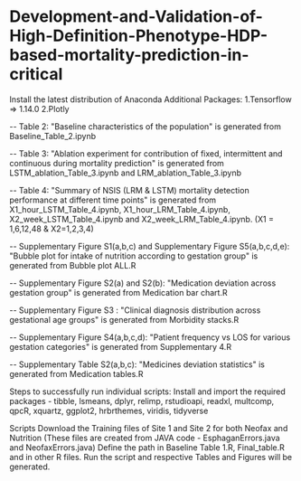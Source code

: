 # Development-and-Validation-of-High-Definition-Phenotype-HDP-based-mortality-prediction-in-critical

Install the latest distribution of Anaconda
Additional Packages:
1.Tensorflow => 1.14.0
2.Plotly

-- Table 2: "Baseline characteristics of the population" is generated from Baseline_Table_2.ipynb

-- Table 3: "Ablation experiment for contribution of fixed, intermittent and continuous during mortality prediction" is generated from LSTM_ablation_Table_3.ipynb and LRM_ablation_Table_3.ipynb

-- Table 4: "Summary of NSIS (LRM & LSTM) mortality detection performance at different time points" is generated from X1_hour_LSTM_Table_4.ipynb, X1_hour_LRM_Table_4.ipynb, X2_week_LSTM_Table_4.ipynb and X2_week_LRM_Table_4.ipynb. (X1 = 1,6,12,48 & X2=1,2,3,4) 

-- Supplementary Figure S1(a,b,c) and Supplementary Figure S5(a,b,c,d,e): "Bubble plot for intake of nutrition according to gestation group" is generated from Bubble plot ALL.R

-- Supplementary Figure S2(a) and S2(b): "Medication deviation across gestation group" is generated from Medication bar chart.R

-- Supplementary Figure S3 : "Clinical diagnosis distribution across gestational age groups" is generated from Morbidity stacks.R

-- Supplementary Figure S4(a,b,c,d): "Patient frequency vs LOS for various gestation categories" is generated from Supplementary 4.R

-- Supplementary Table S2(a,b,c): "Medicines deviation statistics" is generated from Medication tables.R

Steps to successfully run individual scripts: Install and import the required packages - tibble, lsmeans, dplyr, relimp, rstudioapi, readxl, multcomp, qpcR, xquartz, ggplot2, hrbrthemes, viridis, tidyverse

Scripts
Download the Training files of Site 1 and Site 2 for both Neofax and Nutrition (These files are created from JAVA code - EsphaganErrors.java and NeofaxErrors.java)
Define the path in Baseline Table 1.R, Final_table.R and in other R files.
Run the script and respective Tables and Figures will be generated.
